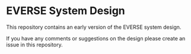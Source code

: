 # EVERSE System Design

This repository contains an early version of the EVERSE system design.

If you have any comments or suggestions on the design please create an issue in this repository.
